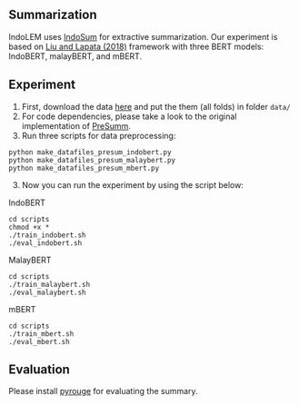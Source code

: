 ## Summarization

IndoLEM uses [IndoSum](https://arxiv.org/abs/1810.05334) for extractive summarization.
Our experiment is based on [Liu and Lapata (2018)](https://arxiv.org/abs/1908.08345) framework with three BERT models: IndoBERT, malayBERT, and mBERT.

## Experiment


1. First, download the data [here](https://drive.google.com/file/d/1OgYbPfXFAv3TbwP1Qcwt_CC9cVWSJaco/view) and put the them (all folds) in folder `data/`
3. For code dependencies, please take a look to the original implementation of [PreSumm](https://github.com/nlpyang/PreSumm).
2. Run three scripts for data preprocessing:
```
python make_datafiles_presum_indobert.py
python make_datafiles_presum_malaybert.py
python make_datafiles_presum_mbert.py
```
3. Now you can run the experiment by using the script below:

IndoBERT
```
cd scripts
chmod +x *
./train_indobert.sh
./eval_indobert.sh
```
MalayBERT
```
cd scripts
./train_malaybert.sh
./eval_malaybert.sh
```
mBERT
```
cd scripts
./train_mbert.sh
./eval_mbert.sh
```

## Evaluation

Please install [pyrouge](https://github.com/bheinzerling/pyrouge) for evaluating the summary.
